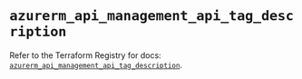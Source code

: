 # `azurerm_api_management_api_tag_description`

Refer to the Terraform Registry for docs: [`azurerm_api_management_api_tag_description`](https://registry.terraform.io/providers/hashicorp/azurerm/3.89.0/docs/resources/api_management_api_tag_description).

